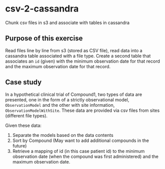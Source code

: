 # csv-2-cassandra

Chunk csv files in s3 and associate with tables in cassandra

## Purpose of this exercise
Read files line by line from s3 (stored as CSV file), read
data into a cassandra table associated with a file type. Create
a second table that associates an `id` (given) with the minimum
observation date for that record and the maximum observation date
for that record.

## Case study
In a hypothetical clinical trial of Compound1, two types of
data are presented, one in the form of a strictly observational model,
`ObservationModel` and the other with site information,
`ObservationModelWithSite`. These data are provided via csv files from
sites (different file types).

Given these data:

1. Separate the models based on the data contents
2. Sort by Compound (May want to add additional compounds in the future)
3. Retrieve a mapping of id (in this case patient id) to the minimum
observation date (when the compound was first administered) and the
maximum observation date.
